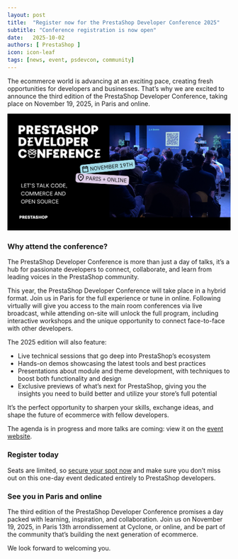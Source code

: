 ```yaml
---
layout: post
title:  "Register now for the PrestaShop Developer Conference 2025"
subtitle: "Conference registration is now open"
date:   2025-10-02
authors: [ PrestaShop ]
icon: icon-leaf
tags: [news, event, psdevcon, community]
---
```

The ecommerce world is advancing at an exciting pace, creating fresh opportunities for developers and businesses. That’s why we are excited to announce the third edition of the PrestaShop Developer Conference, taking place on November 19, 2025, in Paris and online.

![PrestaShop Developer Conference 2025 Visual](/assets/images/2025/10/DEVCON_2025_1200x628.png)

### Why attend the conference?

The PrestaShop Developer Conference is more than just a day of talks, it’s a hub for passionate developers to connect, collaborate, and learn from leading voices in the PrestaShop community.

This year, the PrestaShop Developer Conference will take place in a hybrid format. Join us in Paris for the full experience or tune in online. Following virtually will give you access to the main room conferences via live broadcast, while attending on-site will unlock the full program, including interactive workshops and the unique opportunity to connect face-to-face with other developers.

The 2025 edition will also feature:
* Live technical sessions that go deep into PrestaShop’s ecosystem
* Hands-on demos showcasing the latest tools and best practices
* Presentations about module and theme development, with techniques to boost both functionality and design
* Exclusive previews of what’s next for PrestaShop, giving you the insights you need to build better and utilize your store’s full potential

It’s the perfect opportunity to sharpen your skills, exchange ideas, and shape the future of ecommerce with fellow developers.

The agenda is in progress and more talks are coming: view it on the [event website](https://events.prestashop.com/e/prestashop-developer-conference-2025/en/sessions).

### Register today

Seats are limited, so [secure your spot now](https://events.prestashop.com/e/prestashop-developer-conference-2025/en) and make sure you don’t miss out on this one-day event dedicated entirely to PrestaShop developers.

### See you in Paris and online

The third edition of the PrestaShop Developer Conference promises a day packed with learning, inspiration, and collaboration. Join us on November 19, 2025, in Paris 13th arrondissement at Cyclone, or online, and be part of the community that’s building the next generation of ecommerce.

We look forward to welcoming you.
